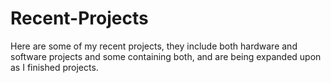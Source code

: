 # Recent-Projects

Here are some of my recent projects, they include both hardware and software projects and some containing both, and are being expanded upon as I finished projects.
